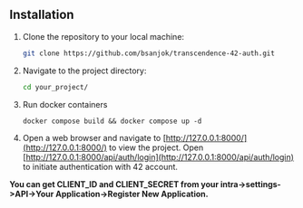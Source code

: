 ## Installation

1. Clone the repository to your local machine:
   ```bash
   git clone https://github.com/bsanjok/transcendence-42-auth.git
   ```

2. Navigate to the project directory:
   ```bash
   cd your_project/
   ```
3. Run docker containers
   ```
   docker compose build && docker compose up -d 
   ```

4. Open a web browser and navigate to [http://127.0.0.1:8000/](http://127.0.0.1:8000/) to view the project.
Open [http://127.0.0.1:8000/api/auth/login](http://127.0.0.1:8000/api/auth/login) to initiate authentication with 42 account.

**You can get CLIENT_ID and CLIENT_SECRET from your intra->settings->API->Your Application->Register New Application.**


